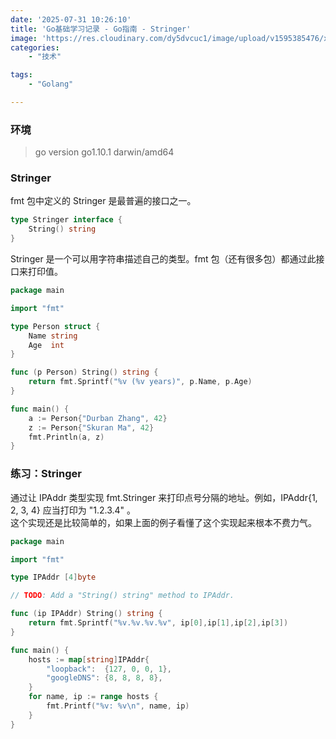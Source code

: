 ```yaml
---
date: '2025-07-31 10:26:10'
title: 'Go基础学习记录 - Go指南 - Stringer'
image: 'https://res.cloudinary.com/dy5dvcuc1/image/upload/v1595385476/xiaorongmao/golang.jpg'
categories:
    - "技术"

tags:
    - "Golang"

---
```


### **环境**

> go version go1.10.1 darwin/amd64

### **Stringer**

fmt 包中定义的 Stringer 是最普遍的接口之一。

```go
type Stringer interface {
    String() string
}
```

Stringer 是一个可以用字符串描述自己的类型。fmt 包（还有很多包）都通过此接口来打印值。

```go
package main

import "fmt"

type Person struct {
    Name string
    Age  int
}

func (p Person) String() string {
    return fmt.Sprintf("%v (%v years)", p.Name, p.Age)
}

func main() {
    a := Person{"Durban Zhang", 42}
    z := Person{"Skuran Ma", 42}
    fmt.Println(a, z)
}
```

### **练习：Stringer**

通过让 IPAddr 类型实现 fmt.Stringer 来打印点号分隔的地址。例如，IPAddr{1, 2, 3, 4} 应当打印为 "1.2.3.4" 。  
这个实现还是比较简单的，如果上面的例子看懂了这个实现起来根本不费力气。

```go
package main

import "fmt"

type IPAddr [4]byte

// TODO: Add a "String() string" method to IPAddr.

func (ip IPAddr) String() string {
    return fmt.Sprintf("%v.%v.%v.%v", ip[0],ip[1],ip[2],ip[3])
}

func main() {
    hosts := map[string]IPAddr{
        "loopback":  {127, 0, 0, 1},
        "googleDNS": {8, 8, 8, 8},
    }
    for name, ip := range hosts {
        fmt.Printf("%v: %v\n", name, ip)
    }
}
```
